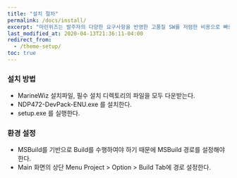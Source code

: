 ```yaml
---
title: "설치 절차"
permalink: /docs/install/
excerpt: "마린위즈는 발주자의 다양한 요구사항을 반영한 고품질 SW를 저렴한 비용으로 빠르게 개발 가능한 조선해양특화 SW통합개발도구이다."
last_modified_at: 2020-04-13T21:36:11-04:00
redirect_from:
  - /theme-setup/
toc: true
---
```

### 설치 방법
 - MarineWiz 설치파일, 필수 설치 디렉토리의 파일을 모두 다운받는다.
 - NDP472-DevPack-ENU.exe 를 설치한다.
 - setup.exe 를 실행한다.

### 환경 설정
 - MSBuild를 기반으로 Build를 수행하여야 하기 때문에 MSBuild 경로를 설정해야 한다.
 - Main 화면의 상단 Menu Project > Option > Build Tab에 경로 설정한다.
